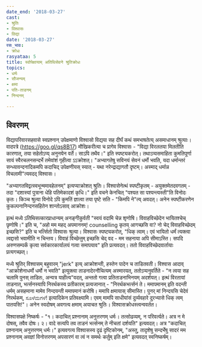 ```yaml
---
date_end: '2018-03-27'
cast:
- श्रुतिः
- विश्वासः
- विद्या
date: '2018-03-27'
रसः_भावः:
- क्रोधः
rasyataa: 5
title: स्वोपेक्षायाम् अतिथिसेवने श्रुतिक्रोधः
topics:
- धर्मः
- सौजन्यम्
- क्षमा
- पति-ताडनम्
- निन्दनम्

---
```


## विवरणम्
विद्यापरिवारसहवासे स्वप्रश्नान् उपेक्षमाणो विश्वासो विद्यया सह दीर्घं कथं समभाषतेत्य् असमाधानम् श्रुत्याः। वादपत्रे (https://goo.gl/qs8B17)  मौखिकरीत्या च प्रागेव विश्वासः - "विद्या विरलतया मिलतीति कारणात्, तया सहेतोऽप्य् अनुनयेन वर्ते। साऽपि तथैव।" इति स्पष्ट्यकरोत्। तथाऽप्यसमाहिता कुमतिपूर्णा सायं स्वैरचलनसन्दर्भे तमेवांशं गृहीत्वा ऽऽक्रोशत्। "अभ्यागतेषु सविनयं सेवनं धर्मो भवति, यदा धर्मान्तरं सन्ध्यावन्दनादिकमपि कदाचिद् उपेक्षणीयस् स्यात् - यथा नरेन्द्राद्यागतौ दृष्टम्। अस्माद् धर्मान्न विचलामी"त्यवदद् विश्वासः।

"अभ्यागतविद्वत्स्वभून्ममावहेलनम्" इत्यप्याक्रोशत् श्रुतिः। 
विश्वासेनेत्थं स्पष्टीकृतम् -
अयुक्तमेतदवगतम् - तदा "दशास्यां पुत्राना धेहि पतिमेकादशं कृधि।" इति वचने केनचित् "पश्यत सा पश्यन्त्यस्ती"ति विनोदः कृतः। किञ्च श्रुत्या विनोदे ऽपि कुमतिं ज्ञात्वा तया पृष्टे सति - "किमपि ने"त्य् अवदत्। 
अनेन स्पष्टीकरणेन कुकल्पनानिन्दनसहितेन शान्तोऽसाव् आक्रोशः।

इत्थं मध्ये ऽतिथिसत्कारप्राधान्यम् अनङ्गीकुर्वती "स्वयं वदामि चेन्न शृणोषि। विवाहविच्छेदेन भायितश्चेच् छृणोषि।" इति च, "अहो मम महद् अपमाननम्! counselling कृतय् आगच्छसि वा? नो चेद् विवाहविच्छेदम् इच्छसि?" इति च भर्त्सितो विश्वासः श्रुत्या। विश्वासः स्पष्ट्यकरोत्, "धिक् त्वाम्। एवं भायितो धर्मं त्यक्त्वा त्वद्दासो भवामीति न चिन्तय। विवाहं विच्छेत्तुम् इच्छसि चेद् वद - मम सहनाया अपि सीमाऽस्ति। सपदि अरुणसम्पर्कं कृत्वा सर्वकारकार्यालयं गत्वा समापयाव" इति प्रत्यवदत्। ततो विवाहविच्छेदवार्तायाः प्रत्यगच्छत्।

मध्ये श्रुतिर् विश्वासम् बहुवारम् "jerk" इत्य् आक्रोशन्ती, हस्तेन पादेन च ताडितवती। विश्वास आदाव् "आक्रोशेनाधर्मो धर्मो न भवति" इत्युक्त्वा ताडनादेरनौचित्यम् अस्मारयत्, ततोऽप्यनुवर्तिते - "न त्वया सह चलामि पुनस् ताडितः, अन्यत्र याहीत्य"वदत्, अन्ततो गत्वा प्रतिताडनाभिनयम् अदर्शयत्। इत्थं विरतायां ताडनात्, भर्त्सनस्यापि निरर्थकस्य प्रतीकारम् प्रत्यजानात् - "निरर्थकभर्त्सनं ते। ममापमानम् इति वदन्ती‌ धर्मम् असहमाना मामेव निन्दयन्ती ममापमानं करोषि। ममापि क्षमायास् सीमास्ति। पुनर् मां निन्दयसि चेदेवं निरर्थकम्, ಸೂಳೆಮಗಳೆ! इत्यादिकेन प्रतिवक्ष्यामि। एवम् मामपि साधीयांसं दुर्व्यवहारे दुरभ्यासे धिक् त्वम् पातयसि!"। अनेन स्वदोषम् अवगत्य क्षमाम् अयाचत श्रुतिः। विश्वासक्रोधस्त्वन्ववर्तत।

विश्वासपक्षे निष्कर्षः - "१। कदाचित् प्रश्नानाम् अनुत्तरणम् धर्मः। तत्सोढव्यम्, न परिवर्त्यते। अत्र न मे दोषस्, तवैव दोषः। २। वादे सत्यपि तव ताडनं भर्त्सनम् ते नीचतां दर्शयति" इत्यवदत्। अत्र "कदाचित् प्रश्नानाम् अनुत्तरणम् धर्मः।" इत्यवगत्य विश्वासस्य दृढं दृष्टिकोनम्, "अस्तु, तादृशेषु सन्दर्भेषु सादरं मम प्रश्नानाम् अवज्ञां विनोत्तरणम् अपसारणं वा त्वं न समर्थः कर्तुम् इति क्षमे" इत्यवदत् स्वनिष्कर्षम्। 

